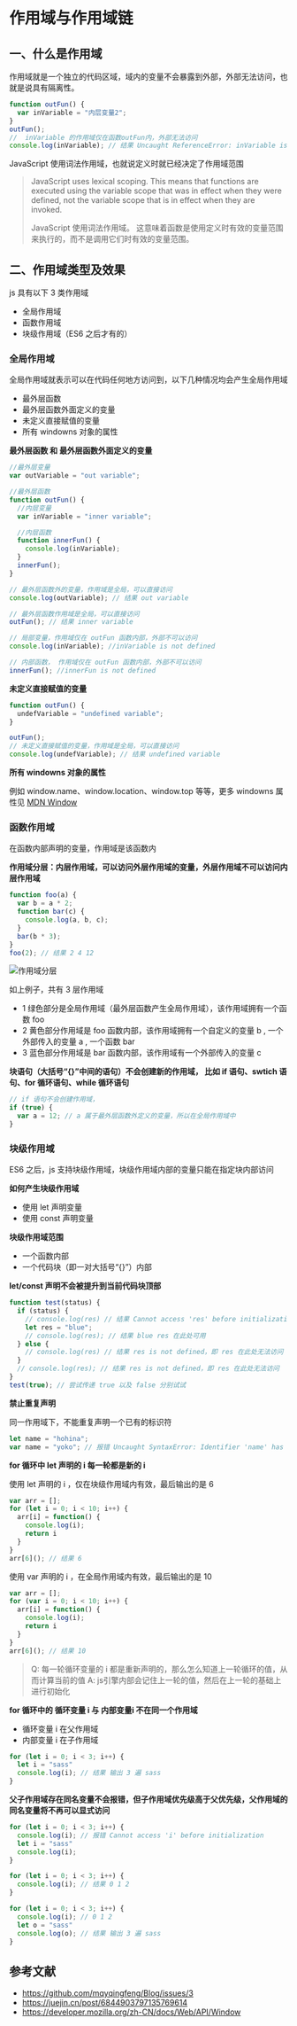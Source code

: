 # 作用域与作用域链

## 一、什么是作用域

作用域就是一个独立的代码区域，域内的变量不会暴露到外部，外部无法访问，也就是说具有隔离性。

```js
function outFun() {
  var inVariable = "内层变量2";
}
outFun();
//  inVariable 的作用域仅在函数outFun内，外部无法访问
console.log(inVariable); // 结果 Uncaught ReferenceError: inVariable is not defined
```

JavaScript 使用词法作用域，也就说定义时就已经决定了作用域范围

> JavaScript uses lexical scoping. This means that functions are executed using the variable scope that was in effect when they were defined, not the variable scope that is in effect when they are invoked.
>
> JavaScript 使用词法作用域。 这意味着函数是使用定义时有效的变量范围来执行的，而不是调用它们时有效的变量范围。

## 二、作用域类型及效果

js 具有以下 3 类作用域

- 全局作用域
- 函数作用域
- 块级作用域（ES6 之后才有的）

### 全局作用域

全局作用域就表示可以在代码任何地方访问到，以下几种情况均会产生全局作用域

- 最外层函数
- 最外层函数外面定义的变量
- 未定义直接赋值的变量
- 所有 windowns 对象的属性

**最外层函数 和 最外层函数外面定义的变量**

```js
//最外层变量
var outVariable = "out variable";

//最外层函数
function outFun() {
  //内层变量
  var inVariable = "inner variable";

  //内层函数
  function innerFun() {
    console.log(inVariable);
  }
  innerFun();
}

// 最外层函数外的变量，作用域是全局，可以直接访问
console.log(outVariable); // 结果 out variable

// 最外层函数作用域是全局，可以直接访问
outFun(); // 结果 inner variable

// 局部变量，作用域仅在 outFun 函数内部，外部不可以访问
console.log(inVariable); //inVariable is not defined

// 内部函数， 作用域仅在 outFun 函数内部，外部不可以访问
innerFun(); //innerFun is not defined
```

**未定义直接赋值的变量**

```js
function outFun() {
  undefVariable = "undefined variable";
}

outFun();
// 未定义直接赋值的变量，作用域是全局，可以直接访问
console.log(undefVariable); // 结果 undefined variable
```

**所有 windowns 对象的属性**

例如 window.name、window.location、window.top 等等，更多 windowns 属性见 [MDN Window](https://developer.mozilla.org/zh-CN/docs/Web/API/Window)

### 函数作用域

在函数内部声明的变量，作用域是该函数内

**作用域分层：内层作用域，可以访问外层作用域的变量，外层作用域不可以访问内层作用域**

```js
function foo(a) {
  var b = a * 2;
  function bar(c) {
    console.log(a, b, c);
  }
  bar(b * 3);
}
foo(2); // 结果 2 4 12
```

![作用域分层](./images/day13_1.png)

如上例子，共有 3 层作用域

- 1 绿色部分是全局作用域（最外层函数产生全局作用域），该作用域拥有一个函数 foo
- 2 黄色部分作用域是 foo 函数内部，该作用域拥有一个自定义的变量 b , 一个外部传入的变量 a , 一个函数 bar
- 3 蓝色部分作用域是 bar 函数内部，该作用域有一个外部传入的变量 c

**块语句（大括号“{}”中间的语句）不会创建新的作用域， 比如 if 语句、swtich 语句、for 循环语句、while 循环语句**

```js
// if 语句不会创建作用域，
if (true) {
  var a = 12; // a 属于最外层函数外定义的变量，所以在全局作用域中
}
```

### 块级作用域

ES6 之后，js 支持块级作用域，块级作用域内部的变量只能在指定块内部访问

**如何产生块级作用域**

- 使用 let 声明变量
- 使用 const 声明变量

**块级作用域范围**

- 一个函数内部
- 一个代码块（即一对大括号“{}”）内部

**let/const 声明不会被提升到当前代码块顶部**

```js
function test(status) {
  if (status) {
    // console.log(res) // 结果 Cannot access 'res' before initialization，即 res 在此处还没定义不可访问
    let res = "blue";
    // console.log(res); // 结果 blue res 在此处可用
  } else {
    // console.log(res) // 结果 res is not defined，即 res 在此处无法访问
  }
  // console.log(res); // 结果 res is not defined，即 res 在此处无法访问
}
test(true); // 尝试传递 true 以及 false 分别试试
```

**禁止重复声明**

同一作用域下，不能重复声明一个已有的标识符

```js
let name = "hohina";
var name = "yoko"; // 报错 Uncaught SyntaxError: Identifier 'name' has already been declared
```

**for 循环中 let 声明的 i 每一轮都是新的 i**

使用 let 声明的 i ，仅在块级作用域内有效，最后输出的是 6

```js
var arr = [];
for (let i = 0; i < 10; i++) {
  arr[i] = function() {
    console.log(i);
    return i
  }
}
arr[6](); // 结果 6
```

使用 var 声明的 i ，在全局作用域内有效，最后输出的是 10

```js
var arr = [];
for (var i = 0; i < 10; i++) {
  arr[i] = function() {
    console.log(i);
    return i
  }
}
arr[6](); // 结果 10
```

> Q: 每一轮循环变量的 i 都是重新声明的，那么怎么知道上一轮循环的值，从而计算当前的值
> A: js引擎内部会记住上一轮的值，然后在上一轮的基础上进行初始化

**for 循环中的 循环变量 i 与 内部变量i 不在同一个作用域**

- 循环变量 i 在父作用域
- 内部变量 i 在子作用域

```js
for (let i = 0; i < 3; i++) {
  let i = "sass"
  console.log(i); // 结果 输出 3 遍 sass
}
```

**父子作用域存在同名变量不会报错，但子作用域优先级高于父优先级，父作用域的同名变量将不再可以显式访问**

```js
for (let i = 0; i < 3; i++) {
  console.log(i); // 报错 Cannot access 'i' before initialization
  let i = "sass"
  console.log(i);
}
```

```js
for (let i = 0; i < 3; i++) {
  console.log(i); // 结果 0 1 2
}
```

```js
for (let i = 0; i < 3; i++) {
  console.log(i); // 0 1 2
  let o = "sass"
  console.log(o); // 结果 输出 3 遍 sass
}
```

## 参考文献

- https://github.com/mqyqingfeng/Blog/issues/3
- https://juejin.cn/post/6844903797135769614
- https://developer.mozilla.org/zh-CN/docs/Web/API/Window
